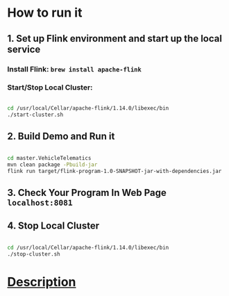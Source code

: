 # How to run it
## 1. Set up Flink environment and start up the local service
### Install Flink: `brew install apache-flink`

### Start/Stop Local Cluster:

```bash

cd /usr/local/Cellar/apache-flink/1.14.0/libexec/bin
./start-cluster.sh

```

## 2. Build Demo and Run it

```bash

cd master.VehicleTelematics
mvn clean package -Pbuild-jar
flink run target/flink-program-1.0-SNAPSHOT-jar-with-dependencies.jar

```

## 3. Check Your Program In Web Page `localhost:8081`

## 4. Stop Local Cluster

```bash

cd /usr/local/Cellar/apache-flink/1.14.0/libexec/bin
./stop-cluster.sh

```

# [Description](./docs/description.md)